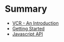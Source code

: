# Summary

* [VCR - An Introduction](vcr_-_an_introduction.md)
* [Getting Started](getting_started.md)
* [Javascript API](javascript_api.md)

